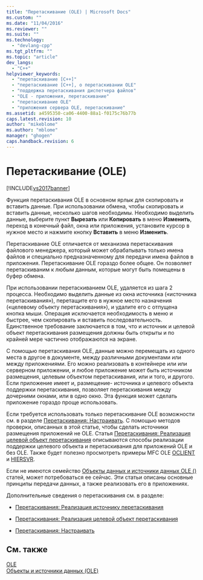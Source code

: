 ```yaml
---
title: "Перетаскивание (OLE) | Microsoft Docs"
ms.custom: ""
ms.date: "11/04/2016"
ms.reviewer: ""
ms.suite: ""
ms.technology: 
  - "devlang-cpp"
ms.tgt_pltfrm: ""
ms.topic: "article"
dev_langs: 
  - "C++"
helpviewer_keywords: 
  - "перетаскивание [C++]"
  - "перетаскивание [C++], о перетаскивании OLE"
  - "поддержка перетаскивания диспетчера файлов"
  - "OLE - приложения, перетаскивание"
  - "перетаскивание OLE"
  - "приложения сервера OLE, перетаскивание"
ms.assetid: a4595350-ca06-4400-88a1-f0175c76b77b
caps.latest.revision: 10
author: "mikeblome"
ms.author: "mblome"
manager: "ghogen"
caps.handback.revision: 6
---
```

# Перетаскивание (OLE)
[!INCLUDE[vs2017banner](../assembler/inline/includes/vs2017banner.md)]

Функция перетаскивания OLE в основном ярлык для скопировать и вставить данные.  При использовании обмена, чтобы скопировать и вставить данные, несколько шагов необходимы.  Необходимо выделить данные, выберите пункт **Вырезать** или **Копировать** в меню **Изменить**, переход в конечный файл, окна или приложения, установите курсор в нужное место и нажмите кнопку **Вставить** в меню **Изменить**.  
  
 Перетаскивание OLE отличается от механизма перетаскивания файлового менеджера, который может обрабатывать только имена файлов и специально предназначенному для передачи имена файлов в приложения.  Перетаскивание OLE гораздо более общее.  Он позволяет перетаскиваним к любым данным, которые могут быть помещены в буфер обмена.  
  
 При использовании перетаскиванием OLE, удаляется из шага 2 процесса.  Необходимо выделить данные из окна источника \(«источника перетаскивания»\), перетащите его в нужное место назначения \(«целевому объекту перетаскивания»\), и удалите его с отпущена кнопка мыши.  Операция исключается необходимость в меню и быстрее, чем скопировать и вставить последовательность.  Единственное требование заключается в том, что и источник и целевой объект перетаскивания размещения должны быть открыты и по крайней мере частично отображаются на экране.  
  
 С помощью перетаскивания OLE, данные можно перемещать из одного места в другое в документе, между различными документами или между приложениями.  Его можно реализовать в контейнере или или серверном приложении, и любое приложение может быть источником размещения, целевым объектом перетаскивания, или и того, и другого.  Если приложение имеет и, размещение\- источника и целевого объекта поддержки перетаскивания, позволяет перетаскивания между дочерними окнами, или в одно окно.  Эта функция может сделать приложение гораздо проще использовать.  
  
 Если требуется использовать только перетаскивание OLE возможности см. в разделе [Перетаскивания: Настраивать](../Topic/Drag%20and%20Drop:%20Customizing.md).  С помощью методов проверки, описанных в этой статье, чтобы сделать источники размещения приложений не OLE.  Статья [Перетаскивания: Реализация целевой объект перетаскивания](../mfc/drag-and-drop-implementing-a-drop-target.md) описываются способы реализации поддержки целевого объекта и перетаскивания для приложений OLE и без OLE.  Также будет полезно просмотреть примеры MFC OLE [OCLIENT](../top/visual-cpp-samples.md) и [HIERSVR](../top/visual-cpp-samples.md).  
  
 Если не имеются семейство [Объекты данных и источники данных OLE \(\)](../mfc/data-objects-and-data-sources-ole.md) статей, может потребоваться ее сейчас.  Эти статьи описаны основные принципы передачи данных, а также реализовать его в приложениях.  
  
 Дополнительные сведения о перетаскивания см. в разделе:  
  
-   [Перетаскивания: Реализация источнику перетаскивания](../mfc/drag-and-drop-implementing-a-drop-source.md)  
  
-   [Перетаскивания: Реализация целевой объект перетаскивания](../mfc/drag-and-drop-implementing-a-drop-target.md)  
  
-   [Перетаскивания: Настраивать](../Topic/Drag%20and%20Drop:%20Customizing.md)  
  
## См. также  
 [OLE](../mfc/ole-in-mfc.md)   
 [Объекты и источники данных \(OLE\)](../mfc/data-objects-and-data-sources-ole.md)